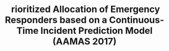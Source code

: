 ---
title: "\Prioritized Allocation of Emergency Responders based on a Continuous-Time Incident Prediction Model (AAMAS 2017)"
collection: publications
permalink: /files/aamas17.pdf
paperurl: 'http://ayanmukhopadhyay.github.io/files/aamas17.pdf'
---